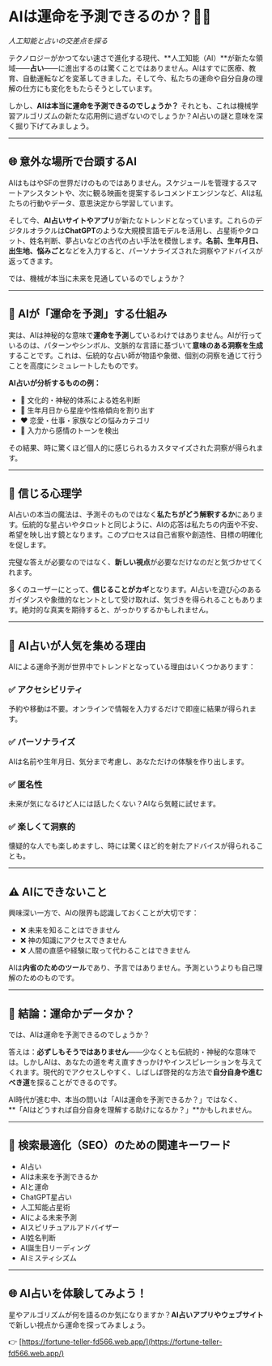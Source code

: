 <!-- filepath: c:\Users\hess_kpark\side_pjt\fortune-teller-blog\src\posts\ja\ai-and-destiny.md -->
# AIは運命を予測できるのか？🔮✨  
*人工知能と占いの交差点を探る*

テクノロジーがかつてない速さで進化する現代、**人工知能（AI）**が新たな領域――**占い**――に進出するのは驚くことではありません。AIはすでに医療、教育、自動運転などを変革してきました。そして今、私たちの運命や自分自身の理解の仕方にも変化をもたらそうとしています。

しかし、**AIは本当に運命を予測できるのでしょうか？** それとも、これは機械学習アルゴリズムの新たな応用例に過ぎないのでしょうか？AI占いの謎と意味を深く掘り下げてみましょう。

---

## 🌐 意外な場所で台頭するAI

AIはもはやSFの世界だけのものではありません。スケジュールを管理するスマートアシスタントや、次に観る映画を提案するレコメンドエンジンなど、AIは私たちの行動やデータ、意思決定から学習しています。

そして今、**AI占いサイトやアプリ**が新たなトレンドとなっています。これらのデジタルオラクルは**ChatGPT**のような大規模言語モデルを活用し、占星術やタロット、姓名判断、夢占いなどの古代の占い手法を模倣します。**名前、生年月日、出生地、悩みごと**などを入力すると、パーソナライズされた洞察やアドバイスが返ってきます。

では、機械が本当に未来を見通しているのでしょうか？

---

## 🤖 AIが「運命を予測」する仕組み

実は、AIは神秘的な意味で**運命を予測**しているわけではありません。AIが行っているのは、パターンやシンボル、文脈的な言語に基づいて**意味のある洞察を生成**することです。これは、伝統的な占い師が物語や象徴、個別の洞察を通じて行うことを高度にシミュレートしたものです。

**AI占いが分析するものの例：**

- 🧮 文化的・神秘的体系による姓名判断  
- 🎂 生年月日から星座や性格傾向を割り出す  
- ❤️ 恋愛・仕事・家族などの悩みカテゴリ  
- 🧠 入力から感情のトーンを検出  

その結果、時に驚くほど個人的に感じられるカスタマイズされた洞察が得られます。

---

## 🌟 信じる心理学

AI占いの本当の魔法は、予測そのものではなく**私たちがどう解釈するか**にあります。伝統的な星占いやタロットと同じように、AIの応答は私たちの内面や不安、希望を映し出す鏡となります。このプロセスは自己省察や創造性、目標の明確化を促します。

完璧な答えが必要なのではなく、**新しい視点**が必要なだけなのだと気づかせてくれます。

多くのユーザーにとって、**信じることがカギ**となります。AI占いを遊び心のあるガイダンスや象徴的なヒントとして受け取れば、気づきを得られることもあります。絶対的な真実を期待すると、がっかりするかもしれません。

---

## 🧭 AI占いが人気を集める理由

AIによる運命予測が世界中でトレンドとなっている理由はいくつかあります：

### ✅ アクセシビリティ
予約や移動は不要。オンラインで情報を入力するだけで即座に結果が得られます。

### ✅ パーソナライズ
AIは名前や生年月日、気分まで考慮し、あなただけの体験を作り出します。

### ✅ 匿名性
未来が気になるけど人には話したくない？AIなら気軽に試せます。

### ✅ 楽しくて洞察的
懐疑的な人でも楽しめますし、時には驚くほど的を射たアドバイスが得られることも。

---

## ⚠️ AIにできないこと

興味深い一方で、AIの限界も認識しておくことが大切です：

- ❌ 未来を知ることはできません
- ❌ 神の知識にアクセスできません
- ❌ 人間の直感や経験に取って代わることはできません

AIは**内省のためのツール**であり、予言ではありません。予測というよりも自己理解のためのものです。

---

## 💬 結論：運命かデータか？

では、AIは運命を予測できるのでしょうか？

答えは：**必ずしもそうではありません**――少なくとも伝統的・神秘的な意味では。しかしAIは、あなたの道を考え直すきっかけやインスピレーションを与えてくれます。現代的でアクセスしやすく、しばしば啓発的な方法で**自分自身や進むべき道**を探ることができるのです。

AI時代が進む中、本当の問いは「AIは運命を予測できるか？」ではなく、  
**「AIはどうすれば自分自身を理解する助けになるか？」**かもしれません。

---

## 🧠 検索最適化（SEO）のための関連キーワード

- AI占い  
- AIは未来を予測できるか  
- AIと運命  
- ChatGPT星占い  
- 人工知能占星術  
- AIによる未来予測  
- AIスピリチュアルアドバイザー  
- AI姓名判断  
- AI誕生日リーディング  
- AIミスティシズム  

---

## 🌐 AI占いを体験してみよう！

星やアルゴリズムが何を語るのか気になりますか？**AI占いアプリやウェブサイト**で新しい視点から運命を探ってみましょう。

👉 [https://fortune-teller-fd566.web.app/](https://fortune-teller-fd566.web.app/)

